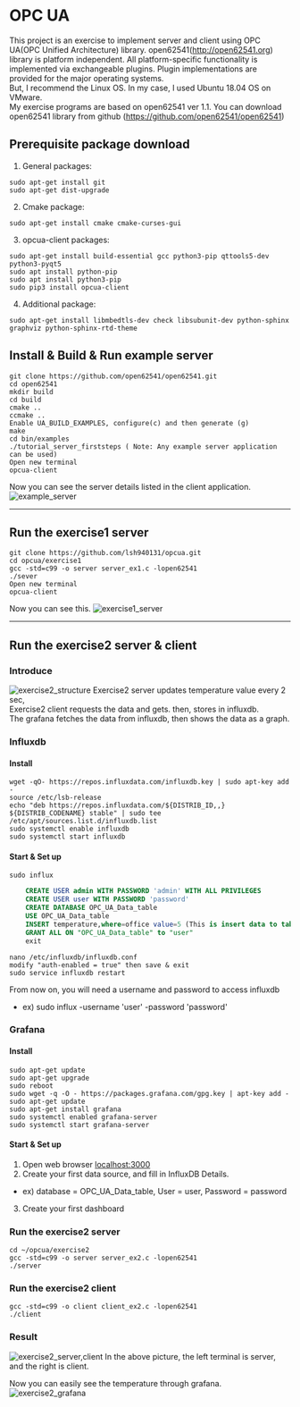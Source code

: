# OPC UA
This project is an exercise to implement server and client using OPC UA(OPC Unified Architecture) library.
open62541(<http://open62541.org>) library is platform independent. All platform-specific functionality is implemented via exchangeable plugins. Plugin implementations are provided for the major operating systems.  
But, I recommend the Linux OS. In my case, I used Ubuntu 18.04 OS on VMware.  
My exercise programs are based on open62541 ver 1.1. You can download open62541 library from github (<https://github.com/open62541/open62541>)
  
## Prerequisite package download
1. General packages:
```
sudo apt-get install git
sudo apt-get dist-upgrade
```

2. Cmake package:
```
sudo apt-get install cmake cmake-curses-gui
```

3. opcua-client packages:
```
sudo apt-get install build-essential gcc python3-pip qttools5-dev python3-pyqt5
sudo apt install python-pip
sudo apt install python3-pip
sudo pip3 install opcua-client
```

4. Additional package:
```
sudo apt-get install libmbedtls-dev check libsubunit-dev python-sphinx graphviz python-sphinx-rtd-theme
```
  
## Install & Build & Run example server
```
git clone https://github.com/open62541/open62541.git
cd open62541
mkdir build
cd build
cmake ..
ccmake ..
Enable UA_BUILD_EXAMPLES, configure(c) and then generate (g)
make
cd bin/examples
./tutorial_server_firststeps ( Note: Any example server application can be used)
Open new terminal
opcua-client
```
  
Now you can see the server details listed in the client application.
![example_server](https://user-images.githubusercontent.com/34882947/73901032-ede9a380-48d4-11ea-9d92-f98eb370af77.JPG)
  
---------------------------
## Run the exercise1 server
```
git clone https://github.com/lsh940131/opcua.git
cd opcua/exercise1
gcc -std=c99 -o server server_ex1.c -lopen62541
./sever
Open new terminal
opcua-client
```

Now you can see this.
![exercise1_server](https://user-images.githubusercontent.com/34882947/73901088-14a7da00-48d5-11ea-9f06-20bfd39a4094.JPG)
  
---------------------------
## Run the exercise2 server & client
### Introduce
![exercise2_structure](https://user-images.githubusercontent.com/34882947/73901127-31441200-48d5-11ea-8e58-6e66c2214734.JPG)
Exercise2 server updates temperature value every 2 sec,  
Exercise2 client requests the data and gets. then, stores in influxdb.  
The grafana fetches the data from influxdb, then shows the data as a graph.
  
### Influxdb
#### Install
```
wget -qO- https://repos.influxdata.com/influxdb.key | sudo apt-key add -
source /etc/lsb-release
echo "deb https://repos.influxdata.com/${DISTRIB_ID,,} ${DISTRIB_CODENAME} stable" | sudo tee /etc/apt/sources.list.d/influxdb.list
sudo systemctl enable influxdb
sudo systemctl start influxdb
```
  
#### Start & Set up
```
sudo influx
```

```sql
	CREATE USER admin WITH PASSWORD 'admin' WITH ALL PRIVILEGES
	CREATE USER user WITH PASSWORD 'password'
	CREATE DATABASE OPC_UA_Data_table
	USE OPC_UA_Data_table
	INSERT temperature,where=office value=5 (This is insert data to table also the task of creating a schema with a table)
	GRANT ALL ON "OPC_UA_Data_table" to "user"
	exit
```
```
nano /etc/influxdb/influxdb.conf 
modify "auth-enabled = true" then save & exit
sudo service influxdb restart  
```
From now on, you will need a username and password to access influxdb  
- ex) sudo influx -username 'user' -password 'password'
  
### Grafana
#### Install
```
sudo apt-get update
sudo apt-get upgrade
sudo reboot
sudo wget -q -O - https://packages.grafana.com/gpg.key | apt-key add -
sudo apt-get update
sudo apt-get install grafana
sudo systemctl enabled grafana-server
sudo systemctl start grafana-server
```

#### Start & Set up
1. Open web browser <localhost:3000>  
2. Create your first data source, and fill in InfluxDB Details. 

- ex) database = OPC_UA_Data_table, User = user, Password = password

3. Create your first dashboard  

  
### Run the exercise2 server
```
cd ~/opcua/exercise2
gcc -std=c99 -o server server_ex2.c -lopen62541
./server
```
  
### Run the exercise2 client
```
gcc -std=c99 -o client client_ex2.c -lopen62541
./client
```
  
### Result
![exercise2_server,client](https://user-images.githubusercontent.com/34882947/73901120-2c7f5e00-48d5-11ea-877c-83df9ceb0453.JPG)
In the above picture, the left terminal is server, and the right is client.
  
Now you can easily see the temperature through grafana.
![exercise2_grafana](https://user-images.githubusercontent.com/34882947/73901104-212c3280-48d5-11ea-9d58-f27b13a61641.JPG)